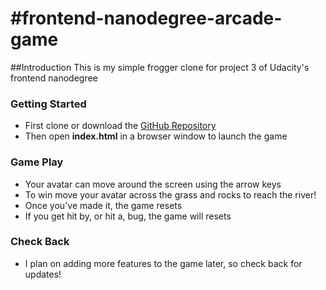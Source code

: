#frontend-nanodegree-arcade-game
===============================
##Introduction
This is my simple frogger clone for project 3 of Udacity's frontend nanodegree

### Getting Started
- First clone or download the [GitHub Repository](https://github.com/pmillssf/frontend-nanodegree-arcade-game)
- Then open **index.html** in a browser window to launch the game

### Game Play
- Your avatar can move around the screen using the arrow keys
- To win move your avatar across the grass and rocks to reach the river!
- Once you've made it, the game resets
- If you get hit by, or hit a, bug, the game will resets

### Check Back
- I plan on adding more features to the game later, so check back for updates!
